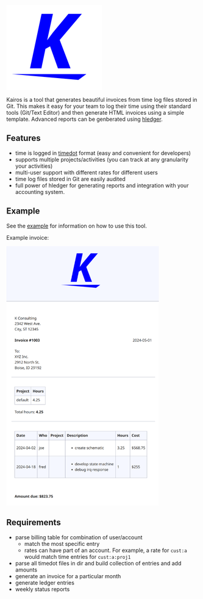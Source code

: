 ![logo](logo.png)

Kairos is a tool that generates beautiful invoices from time log files stored in
Git. This makes it easy for your team to log their time using their standard
tools (Git/Text Editor) and then generate HTML invoices using a simple template.
Advanced reports can be genberated using [hledger](https://hledger.org/).

## Features

- time is logged in [timedot](https://hledger.org/dev/hledger.html#timedot)
  format (easy and convenient for developers)
- supports multiple projects/activities (you can track at any granularity your
  activities)
- multi-user support with different rates for different users
- time log files stored in Git are easily audited
- full power of hledger for generating reports and integration with your
  accounting system.

## Example

See the [example](example/) for information on how to use this tool.

Example invoice:

<img src="example/kairos-example-invoice.png" width="400">

## Requirements

- parse billing table for combination of user/account
  - match the most specific entry
  - rates can have part of an account. For example, a rate for `cust:a` would
    match time entries for `cust:a:proj1`
- parse all timedot files in dir and build collection of entries and add amounts
- generate an invoice for a particular month
- generate ledger entries
- weekly status reports
